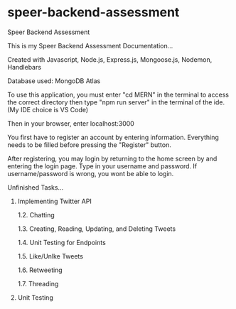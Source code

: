 # speer-backend-assessment
Speer Backend Assessment

This is my Speer Backend Assessment Documentation...

Created with Javascript, Node.js, Express.js, Mongoose.js, Nodemon, Handlebars

Database used: MongoDB Atlas

To use this application, you must enter "cd MERN" in the terminal to access the correct directory then type "npm run server" in the terminal of the ide. (My IDE choice is VS Code)
 
Then in your browser, enter localhost:3000

You first have to register an account by entering information. Everything needs to be filled before pressing the "Register" button.

After registering, you may login by returning to the home screen by and entering the login page. Type in your username and password. If username/password is wrong, you wont be able to login.

Unfinished Tasks...

1. Implementing Twitter API

    1.2. Chatting
  
    1.3. Creating, Reading, Updating, and Deleting Tweets
  
    1.4. Unit Testing for Endpoints
  
    1.5. Like/Unlke Tweets
  
    1.6. Retweeting

    1.7. Threading
  
2. Unit Testing

